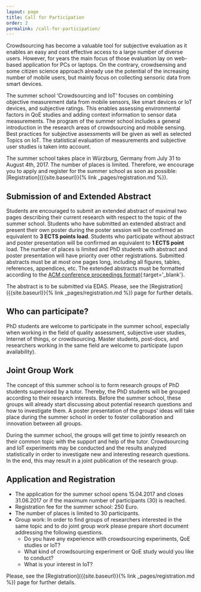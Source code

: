 ```yaml
---
layout: page
title: Call for Participation
order: 2
permalink: /call-for-participation/
---
```

Crowdsourcing has become a valuable tool for subjective evaluation as it enables an easy and cost effective access to a large number of diverse users.
However, for years the main focus of those evaluation lay on web-based application for PCs or laptops.
On the contrary, crowdsensing and some citizen science approach already use the potential of the increasing number of mobile users, but mainly focus on collecting sensoric data from smart devices.

The summer school ‘Crowdsourcing and IoT‘ focuses on combining objective measurement data from mobile sensors, like smart devices or IoT devices, and subjective ratings.
This enables assessing environmental factors in QoE studies and adding context information to sensor data measurements.
The program of the summer school includes a general introduction in the research areas of crowdsourcing and mobile sensing.
Best practices for subjective assessments will be given as well as selected Topics on IoT.
The statistical evaluation of measurements and subjective user studies is taken into account.

The summer school takes place in W&uuml;rzburg, Germany from July 31 to August 4th, 2017.
The number of places is limited.
Therefore, we encourage you to apply and register for the summer school as soon as possible: [Registration]({{site.baseurl}}{% link _pages/registration.md %}).

## Submission of and Extended Abstract
Students are encouraged to submit an extended abstract of maximal two pages describing their current research with respect to the topic of the summer school.
Students who have submitted an extended abstract and present their own poster during the poster session will be confirmed an equivalent to **3 ECTS points load**.
Students who participate without abstract and poster presentation will be confirmed an equivalent to **1 ECTS point** load.
The number of places is limited and PhD students with abstract and poster presentation will have priority over other registrations.
Submitted abstracts must be at most one pages long, including all figures, tables, references, appendices, etc. 
The extended abstracts must be formatted according to the [ACM conference proceedings format](http://www.acm.org/publications/proceedings-template){:target='_blank'}. 

The abstract is to be submitted via EDAS. Please, see the  [Registration]({{site.baseurl}}{% link _pages/registration.md %}) page for further details. 

  
## Who can participate?
PhD students are welcome to participate in the summer school, especially when working in the field of quality assessment, subjective user studies, Internet of things, or crowdsourcing.
Master students, post-docs, and researchers working in the same field are welcome to participate (upon availability).

## Joint Group Work
The concept of this summer school is to form research groups of PhD students supervised by a tutor.
Thereby, the PhD students will be grouped according to their research interests.
Before the summer school, these groups will already start discussing about potential research questions and how to investigate them.
A poster presentation of the groups' ideas will take place during the summer school in order to foster collaboration and innovation between all groups.

During the summer school, the groups will get time to jointly research on their common topic with the support and help of the tutor.
Crowdsourcing and IoT experiments may be conducted and the results analyzed statistically in order to investigate new and interesting research questions.
In the end, this may result in a joint publication of the research group.

## Application and Registration 
*	The application for the summer school opens 15.04.2017 and closes 31.06.2017 or if the maximum number of participants (30) is reached. 
* Registration fee for the summer school: 250 Euro.
* The number of places is limited to 30 participants.
* Group work: In order to find groups of researchers interested in the same topic and to do joint group work please prepare short document addressing the following questions.
  + Do you have any experience with crowdsourcing experiments, QoE studies or IoT?
  + What kind of crowdsourcing experiment or QoE study would you like to conduct?
  + What is your interest in IoT?

Please, see the  [Registration]({{site.baseurl}}{% link _pages/registration.md %}) page for further details. 


